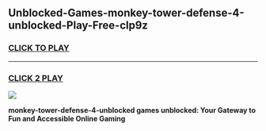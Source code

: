 
## Unblocked-Games-monkey-tower-defense-4-unblocked-Play-Free-clp9z
<h3>
<a href="https://premium76.site?title=monkey-tower-defense-4-unblocked&ref=21A">CLICK TO PLAY</a></h3>
<hr>

<h3>
<a href="https://premium76.site?title=monkey-tower-defense-4-unblocked&ref=21A">CLICK 2 PLAY</a>
  
</h3>

<a href="https://premium76.site?title=monkey-tower-defense-4-unblocked&ref=21A"><img src="https://clearcache.store/games.png"></a>


**monkey-tower-defense-4-unblocked games unblocked: Your Gateway to Fun and Accessible Online Gaming**
